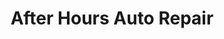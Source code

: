 ---
title: "After Hours Auto Repair"
url: /staten-island/after-hours-auto-repair/
shop: car repair
---